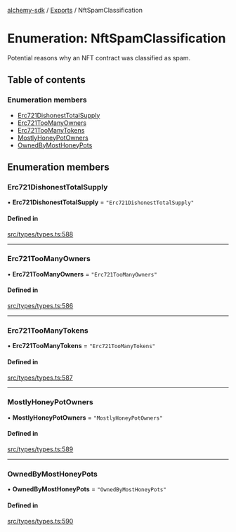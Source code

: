 [alchemy-sdk](../README.md) / [Exports](../modules.md) / NftSpamClassification

# Enumeration: NftSpamClassification

Potential reasons why an NFT contract was classified as spam.

## Table of contents

### Enumeration members

- [Erc721DishonestTotalSupply](NftSpamClassification.md#erc721dishonesttotalsupply)
- [Erc721TooManyOwners](NftSpamClassification.md#erc721toomanyowners)
- [Erc721TooManyTokens](NftSpamClassification.md#erc721toomanytokens)
- [MostlyHoneyPotOwners](NftSpamClassification.md#mostlyhoneypotowners)
- [OwnedByMostHoneyPots](NftSpamClassification.md#ownedbymosthoneypots)

## Enumeration members

### Erc721DishonestTotalSupply

• **Erc721DishonestTotalSupply** = `"Erc721DishonestTotalSupply"`

#### Defined in

[src/types/types.ts:588](https://github.com/alchemyplatform/alchemy-sdk-js/blob/5fad342/src/types/types.ts#L588)

___

### Erc721TooManyOwners

• **Erc721TooManyOwners** = `"Erc721TooManyOwners"`

#### Defined in

[src/types/types.ts:586](https://github.com/alchemyplatform/alchemy-sdk-js/blob/5fad342/src/types/types.ts#L586)

___

### Erc721TooManyTokens

• **Erc721TooManyTokens** = `"Erc721TooManyTokens"`

#### Defined in

[src/types/types.ts:587](https://github.com/alchemyplatform/alchemy-sdk-js/blob/5fad342/src/types/types.ts#L587)

___

### MostlyHoneyPotOwners

• **MostlyHoneyPotOwners** = `"MostlyHoneyPotOwners"`

#### Defined in

[src/types/types.ts:589](https://github.com/alchemyplatform/alchemy-sdk-js/blob/5fad342/src/types/types.ts#L589)

___

### OwnedByMostHoneyPots

• **OwnedByMostHoneyPots** = `"OwnedByMostHoneyPots"`

#### Defined in

[src/types/types.ts:590](https://github.com/alchemyplatform/alchemy-sdk-js/blob/5fad342/src/types/types.ts#L590)
